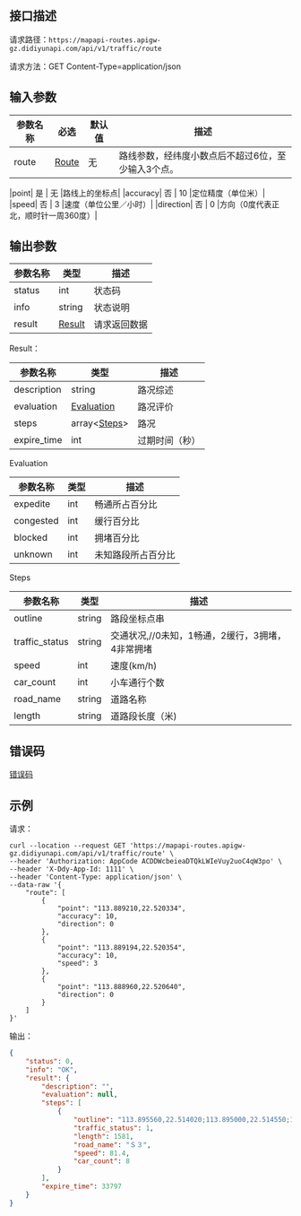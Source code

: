 ## 接口描述
请求路径：`https://mapapi-routes.apigw-gz.didiyunapi.com/api/v1/traffic/route`

请求方法：GET Content-Type=application/json
## 输入参数
|参数名称 | 必选 | 默认值 | 描述|
|--------|-----|-----|-----|
|route| [Route](#Route)| 无 |路线参数，经纬度小数点后不超过6位，至少输入3个点。|

<span id="Route"></span>
|point| 是 | 无 |路线上的坐标点|
|accuracy| 否 | 10 |定位精度（单位米）|
|speed| 否 | 3 |速度（单位公里／小时）|
|direction| 否 | 0 |方向（0度代表正北，顺时针一周360度）|

## 输出参数
|参数名称  | 类型 | 描述|
|--------|-----|-----|
|status | int  |状态码 |
|info|string|状态说明	|
|result | [Result](#Result)|请求返回数据 |

<span id="Result"></span>
Result：

|参数名称  | 类型 | 描述 |
|--------|-----|-----|
|description   | string  |路况综述|
|evaluation   |  [Evaluation](#Evaluation)  |路况评价 |
|steps   |  array<[Steps](#Steps)>  |路况 |
|expire_time   |  int  |过期时间（秒） |

<span id="Evaluation"></span>
Evaluation

|参数名称  | 类型 | 描述 |
|--------|-----|-----|
|expedite   | int  |畅通所占百分比|
|congested   |  int  |缓行百分比 |
|blocked   |  int |拥堵百分比 |
|unknown   | int |未知路段所占百分比 |

<span id="Steps"></span>
Steps

|参数名称  | 类型 | 描述 |
|--------|-----|-----|
|outline   | string  |路段坐标点串|
|traffic_status   | string   |交通状况,//0未知，1畅通，2缓行，3拥堵，4非常拥堵 |
|speed   | int   |速度(km/h) |
|car_count   | int   |小车通行个数 |
|road_name   | string  |道路名称 |
|length   | string   |道路段长度（米) |

## 错误码
[错误码](/static/apimarket-docs/services/地图开放平台/错误码.md#errorCode)

## 示例

请求：
``` shell
curl --location --request GET 'https://mapapi-routes.apigw-gz.didiyunapi.com/api/v1/traffic/route' \
--header 'Authorization: AppCode ACDDWcbeieaDTQkLWIeVuy2uoC4qW3po' \
--header 'X-Ddy-App-Id: 1111' \
--header 'Content-Type: application/json' \
--data-raw '{
    "route": [
        {
            "point": "113.889210,22.520334",
            "accuracy": 10,
            "direction": 0
        },
        {
            "point": "113.889194,22.520354",
            "accuracy": 10,
            "speed": 3 
        },
        {
            "point": "113.888960,22.520640",
            "direction": 0
        }
    ]
}'
```
输出：
``` json
{
    "status": 0,
    "info": "OK",
    "result": {
        "description": "",
        "evaluation": null,
        "steps": [
            {
                "outline": "113.895560,22.514020;113.895000,22.514550;113.894830,22.514700;113.894730,22.514790;113.894570,22.514930;113.894280,22.515180;113.894110,22.515320;113.892490,22.516780;113.892000,22.517280;113.891590,22.517690;113.891560,22.517720;113.891500,22.517780;113.890560,22.518730;113.889750,22.519670;113.889730,22.519700;113.889350,22.520160;113.889280,22.520250;113.888960,22.520640;113.888190,22.521690;113.887470,22.522750;113.887180,22.523230;113.886950,22.523640;113.886580,22.524260;113.886110,22.525120",
                "traffic_status": 1,
                "length": 1581,
                "road_name": "Ｓ３",
                "speed": 81.4,
                "car_count": 8
            }
        ],
        "expire_time": 33797
    }
}
```

